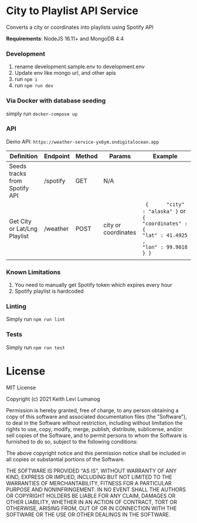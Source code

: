 # City to Playlist API Service

Converts a city or coordinates into playlists using Spotify API

**Requirements**: NodeJS 16.11+ and MongoDB 4.4

### Development

1. rename development.sample.env to development.env
2. Update env like mongo url, and other apis
3. run `npm i`
4. run `npm run dev`

### Via Docker with database seeding

simply run `docker-compose up`

### API

Demo API: `https://weather-service-yx6ym.ondigitalocean.app`

| Definition                    | Endpoint | Method | Params              | Example                                                                                                       |
|-------------------------------|----------|--------|---------------------|---------------------------------------------------------------------------------------------------------------|
| Seeds tracks from Spotify API | /spotify | GET    | N/A                 | 	                                                                                                             |
| Get City or Lat/Lng Playlist  | /weather | POST   | city or coordinates |` {      "city" : "alaska" }` or `{      "coordinates" :{          "lat" : 41.4925 ,          "lon" : 99.9018 } }` |
| 	                             | 	        | 	      | 	                   | 	                                                                                                             |

### Known Limitations

1. You need to manually get Spotify token which expires every hour
2. Spotify playlist is hardcoded

### Linting

Simply run  `npm run lint`

### Tests

Simply run  `npm run test`

# License

MIT License

Copyright (c) 2021 Keith Levi Lumanog

Permission is hereby granted, free of charge, to any person obtaining a copy of this software and associated
documentation files (the "Software"), to deal in the Software without restriction, including without limitation the
rights to use, copy, modify, merge, publish, distribute, sublicense, and/or sell copies of the Software, and to permit
persons to whom the Software is furnished to do so, subject to the following conditions:

The above copyright notice and this permission notice shall be included in all copies or substantial portions of the
Software.

THE SOFTWARE IS PROVIDED "AS IS", WITHOUT WARRANTY OF ANY KIND, EXPRESS OR IMPLIED, INCLUDING BUT NOT LIMITED TO THE
WARRANTIES OF MERCHANTABILITY, FITNESS FOR A PARTICULAR PURPOSE AND NONINFRINGEMENT. IN NO EVENT SHALL THE AUTHORS OR
COPYRIGHT HOLDERS BE LIABLE FOR ANY CLAIM, DAMAGES OR OTHER LIABILITY, WHETHER IN AN ACTION OF CONTRACT, TORT OR
OTHERWISE, ARISING FROM, OUT OF OR IN CONNECTION WITH THE SOFTWARE OR THE USE OR OTHER DEALINGS IN THE SOFTWARE.

